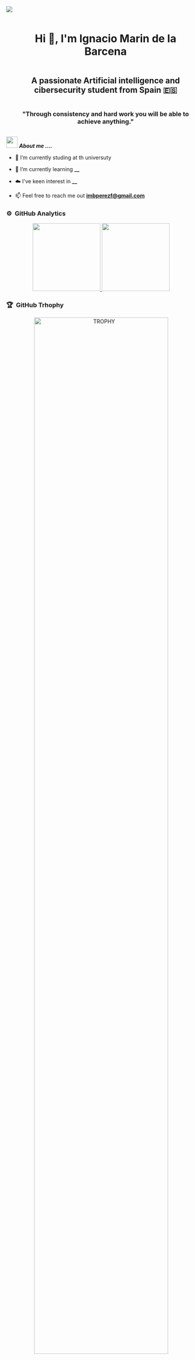 <!--horizontal divider(gradiant)-->
<img src="https://user-images.githubusercontent.com/73097560/115834477-dbab4500-a447-11eb-908a-139a6edaec5c.gif">

<!--h1 without bottom border-->
<div id="user-content-toc">
  <ul align="center">
    <summary><h1 style="display: inline-block">Hi 👋, I'm Ignacio Marin de la Barcena</h1></summary>
    <h2 align="center">A passionate Artificial intelligence and cibersecurity student from Spain &#127466;&#127480</h2>
  </ul>
</div>

<!--h2 without bottom border-->
<div id="user-content-toc">
  <ul align="center">
    <summary><h3 style="display: inline-block">"Through consistency and hard work you will be able to achieve anything."</h3></summary>
  </ul>
</div>

<!--Intro start-->
<img src="https://media.giphy.com/media/iY8CRBdQXODJSCERIr/giphy.gif" width="30px">&nbsp;***About me ....***
- 🔭 I’m currently studing at th universuty

- 🌱 I’m currently learning **__**
- ☁️ I've keen interest in **__**

- 📫 Feel free to reach me out **imbperezf@gmail.com**

<!--Github analytics (start)-->
### ⚙️ &nbsp;GitHub Analytics

<p align="center">
<a href="https://github.com/AVS1508">
  <img height="180em" src="https://github-readme-stats-eight-theta.vercel.app/api?username=IgnacioMarinBarcena&show_icons=true&theme=dark&include_all_commits=true&count_private=true"/>
  <img height="180em" src="https://github-readme-stats-eight-theta.vercel.app/api/top-langs/?username=IgnacioMarinBarcena&layout=compact&langs_count=8&theme=dark"/>
</a>
</p>

<!--- trophy (start) -->
### 🏆 &nbsp;GitHub Trhophy

<div align=center>
  <a href="https://github.com/ryo-ma/github-profile-trophy" title="Go to Source">
      <img align="center" width=84% src="https://github-profile-trophy.vercel.app/?username=IgnacioMarinBarcena&theme=radical&row=1&column=7&margin-h=15&margin-w=5&no-bg=true" alt="TROPHY" />
    </a>
</div>

<!--Skills (start)-->
### 🛠 &nbsp;Skills
<p align="center">
  <a href="https://skillicons.dev">
    <img src="https://th.bing.com/th/id/OIP.BWugDHBz7qW9EOPZfSk7fgHaFx?pid=ImgDet&rs=1" alt="jupyter notebook" height="50"/>
    <img src="https://th.bing.com/th/id/R.98865e06d77faca32b3e118df119049e?rik=AU0%2bE0ROLAbnog&riu=http%3a%2f%2flogonoid.com%2fimages%2fintellij-idea-logo.png&ehk=CapqYnZAeX0cbsUWxFNWr913YwdQDC7OFt%2ftIAEb%2fBU%3d&risl=&pid=ImgRaw&r=0" alt="jetbrains" height="50"/>
    <img src="https://skillicons.dev/icons?i=py,cpp,nodejs,mysql,mongodb,docker,css,html,js,vscode,discord,powershell,ubuntu,jetbrains&perline=14"/>
        
  </a>
</p>

<!-- Connect with me -->
<!--h2 without bottom border-->
<div id="user-content-toc">
  <ul>
    <summary><h2 style="display: inline-block">🤝Connect With Me</h2></summary>
  </ul>
</div>

<!--icons and links-->
<p align="center">
<a href="https://www.linkedin.com/in/ignacio-marín-de-la-bárcena-pérez/" target="blank"><img align="center" src="https://user-images.githubusercontent.com/88904952/234979284-68c11d7f-1acc-4f0c-ac78-044e1037d7b0.png" alt="linkedin" height="50" width="50" /></a>
<a href="https://github.com/IgnacioMarinBarcena/CV_INGLES/blob/c8bcbf1a365d4e099d972a03af110e0d1ee91cdb/CV_Extense%20Ignacio%20Mar%C3%ADn%20B%C3%A1rcena%20P%C3%A9rez%20(English).pdf" target="_blank"><img align="center" src="https://th.bing.com/th/id/R.81d891919ad9d2d8321c508f8f6ca007?rik=vZh%2bhnOlD7gTnw&pid=ImgRaw&r=0" alt="cv" height="50" width="50"></a>
<a href="mailto:imbperezf@gmail.com" target="blank"><img align="center" src="https://seeklogo.com/images/G/gmail-new-2020-logo-32DBE11BB4-seeklogo.com.png" alt="imbper" height="30"/></a>
</p>

<!--horizontal divider(gradiant)-->
<img src="https://user-images.githubusercontent.com/73097560/115834477-dbab4500-a447-11eb-908a-139a6edaec5c.gif">

----------------------------------------------------------------------
Credits: [Ignacio Marín de la Bárcena](https://github.com/IgnacioMarinBarcena)

Last Edited on: 23/03/2024


